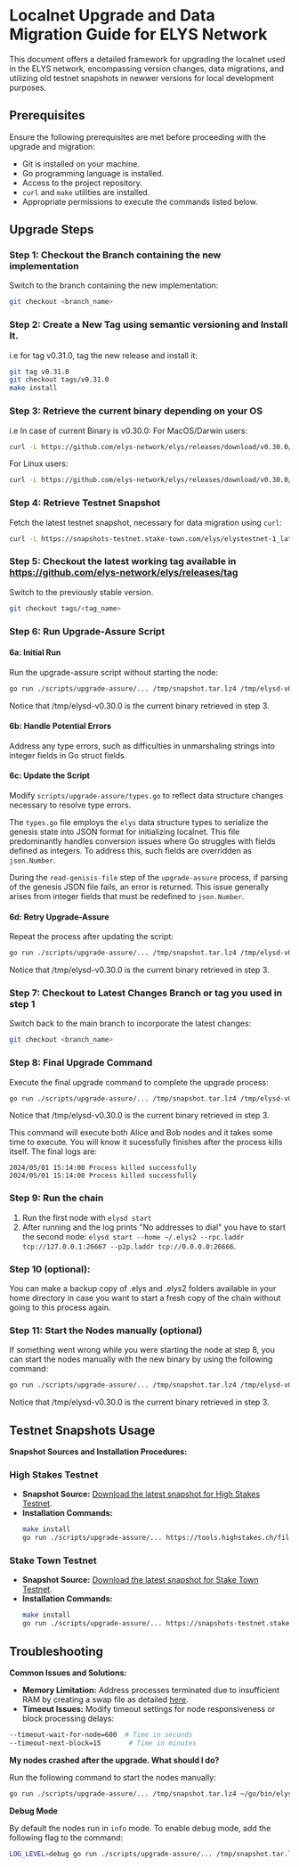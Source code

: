 # Localnet Upgrade and Data Migration Guide for ELYS Network

This document offers a detailed framework for upgrading the localnet used in the ELYS network, encompassing version changes, data migrations, and utilizing old testnet snapshots in newwer versions for local development purposes.

## Prerequisites

Ensure the following prerequisites are met before proceeding with the upgrade and migration:

- Git is installed on your machine.
- Go programming language is installed.
- Access to the project repository.
- `curl` and `make` utilities are installed.
- Appropriate permissions to execute the commands listed below.

## Upgrade Steps

### Step 1: Checkout the Branch containing the new implementation

Switch to the branch containing the new implementation:

```bash
git checkout <branch_name>
```

### Step 2: Create a New Tag using semantic versioning and Install It.

i.e for tag v0.31.0, tag the new release and install it:

```bash
git tag v0.31.0
git checkout tags/v0.31.0
make install
```

### Step 3: Retrieve the current binary depending on your OS

i.e In case of current Binary is v0.30.0:
For MacOS/Darwin users:

```bash
curl -L https://github.com/elys-network/elys/releases/download/v0.30.0/elysd-v0.30.0-darwin-arm64 -o /tmp/elysd-v0.30.0
```

For Linux users:

```bash
curl -L https://github.com/elys-network/elys/releases/download/v0.30.0/elysd-v0.30.0-linux-amd64 -o /tmp/elysd-v0.30.0
```

### Step 4: Retrieve Testnet Snapshot

Fetch the latest testnet snapshot, necessary for data migration using `curl`:

```bash
curl -L https://snapshots-testnet.stake-town.com/elys/elystestnet-1_latest.tar.lz4 -o /tmp/snapshot.tar.lz4
```

### Step 5: Checkout the latest working tag available in https://github.com/elys-network/elys/releases/tag

Switch to the previously stable version.

```bash
git checkout tags/<tag_name>
```

### Step 6: Run Upgrade-Assure Script

#### 6a: Initial Run

Run the upgrade-assure script without starting the node:

```bash
go run ./scripts/upgrade-assure/... /tmp/snapshot.tar.lz4 /tmp/elysd-v0.30.0 ~/go/bin/elysd --skip-node-start
```

Notice that /tmp/elysd-v0.30.0 is the current binary retrieved in step 3.

#### 6b: Handle Potential Errors

Address any type errors, such as difficulties in unmarshaling strings into integer fields in Go struct fields.

#### 6c: Update the Script

Modify `scripts/upgrade-assure/types.go` to reflect data structure changes necessary to resolve type errors.

The `types.go` file employs the `elys` data structure types to serialize the genesis state into JSON format for initializing localnet. This file predominantly handles conversion issues where Go struggles with fields defined as integers. To address this, such fields are overridden as `json.Number`.

During the `read-genisis-file` step of the `upgrade-assure` process, if parsing of the genesis JSON file fails, an error is returned. This issue generally arises from integer fields that must be redefined to `json.Number`.

#### 6d: Retry Upgrade-Assure

Repeat the process after updating the script:

```bash
go run ./scripts/upgrade-assure/... /tmp/snapshot.tar.lz4 /tmp/elysd-v0.30.0 ~/go/bin/elysd --skip-node-start
```

Notice that /tmp/elysd-v0.30.0 is the current binary retrieved in step 3.

### Step 7: Checkout to Latest Changes Branch or tag you used in step 1

Switch back to the main branch to incorporate the latest changes:

```bash
git checkout <branch_name>
```

### Step 8: Final Upgrade Command

Execute the final upgrade command to complete the upgrade process:

```bash
go run ./scripts/upgrade-assure/... /tmp/snapshot.tar.lz4 /tmp/elysd-v0.30.0 ~/go/bin/elysd --skip-snapshot --skip-chain-init
```

Notice that /tmp/elysd-v0.30.0 is the current binary retrieved in step 3.

This command will execute both Alice and Bob nodes and it takes some time to execute. You will know it sucessfully finishes after the process
kills itself. The final logs are:

```
2024/05/01 15:14:00 Process killed successfully
2024/05/01 15:14:00 Process killed successfully
```

### Step 9: Run the chain

1. Run the first node with `elysd start`
2. After running and the log prints "No addresses to dial" you have to start the second node:
   `elysd start --home ~/.elys2 --rpc.laddr tcp://127.0.0.1:26667 --p2p.laddr tcp://0.0.0.0:26666`.

### Step 10 (optional):

You can make a backup copy of .elys and .elys2 folders available in your home directory in case you want
to start a fresh copy of the chain without going to this process again.

### Step 11: Start the Nodes manually (optional)

If something went wrong while you were starting the node at step 8, you can start the nodes manually with the new binary by using the following command:

```bash
go run ./scripts/upgrade-assure/... /tmp/snapshot.tar.lz4 /tmp/elysd-v0.30.0 ~/go/bin/elysd --only-start-with-new-binary
```

Notice that /tmp/elysd-v0.30.0 is the current binary retrieved in step 3.

## Testnet Snapshots Usage

**Snapshot Sources and Installation Procedures:**

### High Stakes Testnet

- **Snapshot Source:** [Download the latest snapshot for High Stakes Testnet](https://tools.highstakes.ch/files/elys.tar.gz).
- **Installation Commands:**
  ```bash
  make install
  go run ./scripts/upgrade-assure/... https://tools.highstakes.ch/files/elys.tar.gz ~/go/bin/elysd ~/go/bin/elysd --skip-proposal
  ```

### Stake Town Testnet

- **Snapshot Source:** [Download the latest snapshot for Stake Town Testnet](https://snapshots-testnet.stake-town.com/elys/elystestnet-1_latest.tar.lz4).
- **Installation Commands:**
  ```bash
  make install
  go run ./scripts/upgrade-assure/... https://snapshots-testnet.stake-town.com/elys/elystestnet-1_latest.tar.lz4 ~/go/bin/elysd ~/go/bin/elysd --skip-proposal
  ```

## Troubleshooting

**Common Issues and Solutions:**

- **Memory Limitation:** Address processes terminated due to insufficient RAM by creating a swap file as detailed [here](https://wiki.manjaro.org/index.php?title=Swap#Using_a_Swapfile).
- **Timeout Issues:** Modify timeout settings for node responsiveness or block processing delays:

```bash
--timeout-wait-for-node=600  # Time in seconds
--timeout-next-block=15       # Time in minutes
```

**My nodes crashed after the upgrade. What should I do?**

Run the following command to start the nodes manually:

```bash
go run ./scripts/upgrade-assure/... /tmp/snapshot.tar.lz4 ~/go/bin/elysd ~/go/bin/elysd --only-start-with-new-binary
```

**Debug Mode**

By default the nodes run in `info` mode. To enable debug mode, add the following flag to the command:

```bash
LOG_LEVEL=debug go run ./scripts/upgrade-assure/... /tmp/snapshot.tar.lz4 ~/go/bin/elysd ~/go/bin/elysd --only-start-with-new-binary
```
